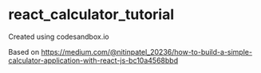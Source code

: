 # react_calculator_tutorial

Created using codesandbox.io

Based on https://medium.com/@nitinpatel_20236/how-to-build-a-simple-calculator-application-with-react-js-bc10a4568bbd
